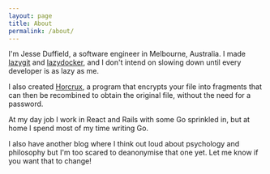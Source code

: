 ```yaml
---
layout: page
title: About
permalink: /about/
---
```


I'm Jesse Duffield, a software engineer in Melbourne, Australia. I made [lazygit](https://github.com/jesseduffield/lazygit) and [lazydocker](https://github.com/jesseduffield/lazydocker), and I don't intend on slowing down until every developer is as lazy as me.

I also created [Horcrux](https://github.com/jesseduffield/horcrux), a program that encrypts your file into fragments that can then be recombined to obtain the original file, without the need for a password.

At my day job I work in React and Rails with some Go sprinkled in, but at home I spend most of my time writing Go.

I also have another blog where I think out loud about psychology and philosophy but I'm too scared to deanonymise that one yet. Let me know if you want that to change!

